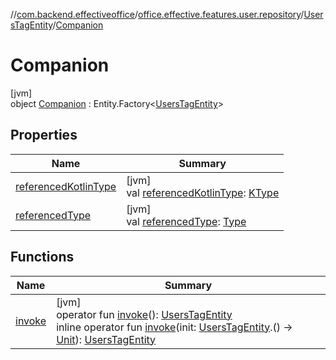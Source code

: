 //[com.backend.effectiveoffice](../../../../index.md)/[office.effective.features.user.repository](../../index.md)/[UsersTagEntity](../index.md)/[Companion](index.md)

# Companion

[jvm]\
object [Companion](index.md) : Entity.Factory&lt;[UsersTagEntity](../index.md)&gt;

## Properties

| Name | Summary |
|---|---|
| [referencedKotlinType](../../../office.effective.features.workspace.repository/-workspace-zones/index.md#1580874516%2FProperties%2F-1216412040) | [jvm]<br>val [referencedKotlinType](../../../office.effective.features.workspace.repository/-workspace-zones/index.md#1580874516%2FProperties%2F-1216412040): [KType](https://kotlinlang.org/api/latest/jvm/stdlib/kotlin.reflect/-k-type/index.html) |
| [referencedType](../../../office.effective.features.workspace.repository/-workspace-zones/index.md#-1165976043%2FProperties%2F-1216412040) | [jvm]<br>val [referencedType](../../../office.effective.features.workspace.repository/-workspace-zones/index.md#-1165976043%2FProperties%2F-1216412040): [Type](https://docs.oracle.com/javase/8/docs/api/java/lang/reflect/Type.html) |

## Functions

| Name | Summary |
|---|---|
| [invoke](../../../office.effective.features.workspace.repository/-workspace-zone-entity/-companion/index.md#-1863046006%2FFunctions%2F-1216412040) | [jvm]<br>operator fun [invoke](../../../office.effective.features.workspace.repository/-workspace-zone-entity/-companion/index.md#-1863046006%2FFunctions%2F-1216412040)(): [UsersTagEntity](../index.md)<br>inline operator fun [invoke](index.md#1314890767%2FFunctions%2F-1216412040)(init: [UsersTagEntity](../index.md).() -&gt; [Unit](https://kotlinlang.org/api/latest/jvm/stdlib/kotlin/-unit/index.html)): [UsersTagEntity](../index.md) |
